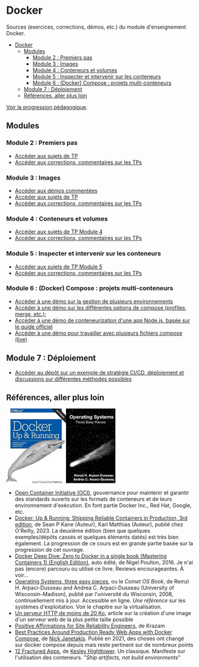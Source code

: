 # Docker

Sources (exercices, corrections, démos, etc.) du module d'enseignement Docker.

- [Docker](#docker)
  - [Modules](#modules)
    - [Module 2 : Premiers pas](#module-2--premiers-pas)
    - [Module 3 : Images](#module-3--images)
    - [Module 4 : Conteneurs et volumes](#module-4--conteneurs-et-volumes)
    - [Module 5 : Inspecter et intervenir sur les conteneurs](#module-5--inspecter-et-intervenir-sur-les-conteneurs)
    - [Module 6 : (Docker) Compose : projets multi-conteneurs](#module-6--docker-compose--projets-multi-conteneurs)
  - [Module 7 : Déploiement](#module-7--déploiement)
  - [Références, aller plus loin](#références-aller-plus-loin)


[Voir la progression pédagogique](./progression.md).

## Modules

### Module 2 : Premiers pas

- [Accéder aux sujets de TP](./module-02/module-02-tp-clean.md)
- [Accéder aux corrections, commentaires sur les TPs](./module-02/tps-corrections/)

### Module 3 : Images

- [Accéder aux démos commentées](./module-03/demos/)
- [Accéder aux sujets de TP](./module-03/module-03-tp-clean.md)
- [Accéder aux corrections, commentaires sur les TPs](./module-03/correction-tp/)

### Module 4 : Conteneurs et volumes

- [Accéder aux sujets de TP Module 4](./module-04/module-04-tp-clean.md)
- [Accéder aux corrections, commentaires sur les TPs](./module-04/correction-tp/)

### Module 5 : Inspecter et intervenir sur les conteneurs

- [Accéder aux sujets de TP Module 5](./module-05/module-05-tp-clean.md)
- [Accéder aux corrections, commentaires sur les TPs](./module-05/correction-tp/)

### Module 6 : (Docker) Compose : projets multi-conteneurs

- [Accéder à une démo sur la gestion de plusieurs environnements](./module-06/demo-env-dev-env-prod/)
- [Accéder à une démo sur les différentes options de compose (profiles, merge, etc.)](./module-06/demo-services-options/);
- [Accéder à une démo de conteneurization d'une app Node.js, basée sur le guide officiel](./module-06/demo-dev-node/)
- [Accéder à une démo pour travailler avec plusieurs fichiers compose (live)](./module-06/demo-live/)

## Module 7 : Déploiement

- [Accéder au dépôt sur un exemple de stratégie CI/CD, déploiement et discussions sur différentes méthodes possibles](https://github.com/paul-schuhm/docker-workflow-cicd)

## Références, aller plus loin

<img src="./assets/docker-up-and-running-2nd.jpeg" height=200><img src="./assets/os-three-easy-pieces.jpg" height=200>


- [Open Container Initiative (OCI)](https://opencontainers.org/), gouvernance pour maintenir et garantir des standards ouverts sur les formats de conteneurs et de leurs environnement d'exécution. En font partie Docker Inc., Red Hat, Google, etc.
- [Docker: Up & Running: Shipping Reliable Containers in Production, 3rd edition](https://www.amazon.fr/Docker-Shipping-Reliable-Containers-Production/dp/1098131827/ref=pd_sbs_d_sccl_3_2/261-8003303-3459731), de Sean P Kane (Auteur), Karl Matthias (Auteur), publié chez O'Reilly, 2023. La deuxième édition (bien que quelques exemples/dépôts cassés et quelques éléments datés) est très bien également. La progression de ce cours est en grande partie basée sur la progression de cet ouvrage.
- [Docker Deep Dive: Zero to Docker in a single book (Mastering Containers 1) (English Edition)](), auto édité, de Nigel Poulton, 2016. Je n'ai pas (encore) parcouru ou utilisé ce livre. Reviews encourageantes. À voir...
- [Operating Systems, three easy pieces](https://pages.cs.wisc.edu/~remzi/OSTEP/), ou le *Comet OS Book*, de Remzi H. Arpaci-Dusseau and Andrea C. Arpaci-Dusseau (University of Wisconsin-Madison), publié par l'université du Wisconsin, 2008, continuellement mis à jour. Accessible en ligne. *Une référence* sur les systèmes d'exploitation. Voir le chapitre sur la virtualisation.
- [Un serveur HTTP de moins de 20 Ko](https://lafor.ge/http-smol/), article sur la création d'une image d'un serveur web de la plus petite taille possible
- [Positive Affirmations for Site Reliability Engineers](https://www.youtube.com/watch?v=ia8Q51ouA_s), de Krazam
- [Best Practices Around Production Ready Web Apps with Docker Compose](https://nickjanetakis.com/blog/best-practices-around-production-ready-web-apps-with-docker-compose), de [Nick Janetakis](https://nickjanetakis.com/about). Publié en 2021, des choses ont changé sur docker compose depuis mais reste pertinent sur de nombreux points 
- [12 Fractured Apps](https://medium.com/@kelseyhightower/12-fractured-apps-1080c73d481c#.smga9216i), de [Kesley Highttower](https://en.wikipedia.org/wiki/Kelsey_Hightower). Un classique. Manifeste sur l'utilisation des conteneurs. "*Ship artifacts, not build environments*"
